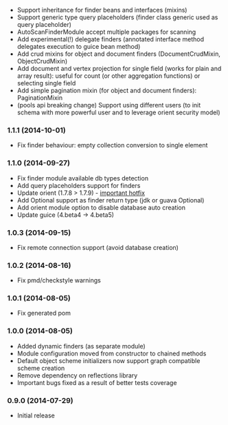 * Support inheritance for finder beans and interfaces (mixins)
* Support generic type query placeholders (finder class generic used as query placeholder)
* AutoScanFinderModule accept multiple packages for scanning
* Add experimental(!) delegate finders (annotated interface method delegates execution to guice bean method)
* Add crud mixins for object and document finders (DocumentCrudMixin, ObjectCrudMixin)
* Add document and vertex projection for single field (works for plain and array result): useful for count (or other aggregation functions) or selecting single field
* Add simple pagination mixin (for object and document finders): PaginationMixin
* (pools api breaking change) Support using different users (to init schema with more powerful user and to leverage orient security model)   

### 1.1.1 (2014-10-01)
* Fix finder behaviour: empty collection conversion to single element

### 1.1.0 (2014-09-27)
* Fix finder module available db types detection
* Add query placeholders support for finders
* Update orient (1.7.8 > 1.7.9) - [important hotfix](https://groups.google.com/forum/#!topic/orient-database/vPF85I5Blts)
* Add Optional support as finder return type (jdk or guava Optional)
* Add orient module option to disable database auto creation
* Update guice (4.beta4 -> 4.beta5)

### 1.0.3 (2014-09-15)

* Fix remote connection support (avoid database creation)

### 1.0.2 (2014-08-16)

* Fix pmd/checkstyle warnings

### 1.0.1 (2014-08-05)

* Fix generated pom

### 1.0.0 (2014-08-05)

* Added dynamic finders (as separate module)
* Module configuration moved from constructor to chained methods
* Default object scheme initializers now support graph compatible scheme creation
* Remove dependency on reflections library 
* Important bugs fixed as a result of better tests coverage

### 0.9.0 (2014-07-29)

* Initial release